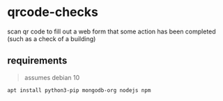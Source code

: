 # qrcode-checks
scan qr code to fill out a web form that some action has been completed (such as a check of a building)


## requirements
> assumes debian 10

```
apt install python3-pip mongodb-org nodejs npm
```
